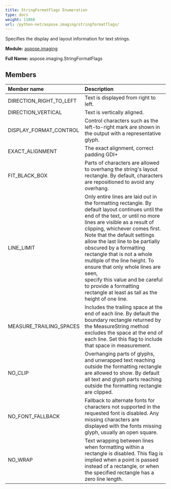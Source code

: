 ```yaml
---
title: StringFormatFlags Enumeration
type: docs
weight: 11060
url: /python-net/aspose.imaging/stringformatflags/
---
```


Specifies the display and layout information for text strings.

**Module:** [aspose.imaging](/imaging/python-net/aspose.imaging/)

**Full Name:** aspose.imaging.StringFormatFlags

## **Members**
| **Member name** | **Description** |
| :- | :- |
| DIRECTION_RIGHT_TO_LEFT | Text is displayed from right to left. |
| DIRECTION_VERTICAL | Text is vertically aligned. |
| DISPLAY_FORMAT_CONTROL | Control characters such as the left-to-right mark are shown in the output with a representative glyph. |
| EXACT_ALIGNMENT | The exact alignment, correct padding GDI+ |
| FIT_BLACK_BOX | Parts of characters are allowed to overhang the string's layout rectangle. By default, characters are repositioned to avoid any overhang. |
| LINE_LIMIT | Only entire lines are laid out in the formatting rectangle. By default layout continues until the end of the text, or until no more lines are visible as a result of clipping, whichever comes first.<br/>            Note that the default settings allow the last line to be partially obscured by a formatting rectangle that is not a whole multiple of the line height. To ensure that only whole lines are seen,<br/>            specify this value and be careful to provide a formatting rectangle at least as tall as the height of one line. |
| MEASURE_TRAILING_SPACES | Includes the trailing space at the end of each line. By default the boundary rectangle returned by the MeasureString method excludes the space at the end of each line. Set this flag to include that space in measurement. |
| NO_CLIP | Overhanging parts of glyphs, and unwrapped text reaching outside the formatting rectangle are allowed to show. By default all text and glyph parts reaching outside the formatting rectangle are clipped. |
| NO_FONT_FALLBACK | Fallback to alternate fonts for characters not supported in the requested font is disabled. Any missing characters are displayed with the fonts missing glyph, usually an open square. |
| NO_WRAP | Text wrapping between lines when formatting within a rectangle is disabled. This flag is implied when a point is passed instead of a rectangle, or when the specified rectangle has a zero line length. |
